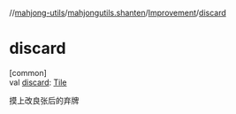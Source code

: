 //[mahjong-utils](../../../index.md)/[mahjongutils.shanten](../index.md)/[Improvement](index.md)/[discard](discard.md)

# discard

[common]\
val [discard](discard.md): [Tile](../../mahjongutils.models/-tile/index.md)

摸上改良张后的弃牌
